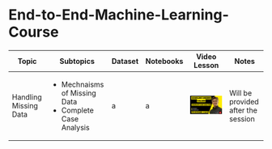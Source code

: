# End-to-End-Machine-Learning-Course

|Topic  |Subtopics  |Dataset  |Notebooks  |Video Lesson |Notes  |
|---|---|---|---|---|---|
|Handling Missing Data  |<ul><li>Mechnaisms of Missing Data</li><li>Complete Case Analysis</li></ul> | a | a | [![Watch the video](https://github.com/salmankhaliq22/End-to-End-Machine-Learning-Course/blob/main/Thumbnails/Yellow%20%26%20Black%20Earn%20Money%20YouTube%20Thumbnail.png)](https://youtu.be/hnuXBN4JCTs) | Will be provided after the session|
